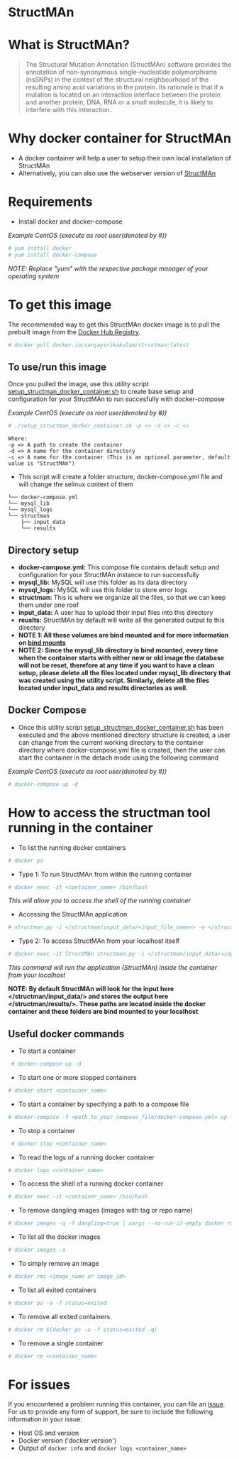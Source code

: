 # StructMAn

# What is StructMAn?

> The Structural Mutation Annotation (StructMAn) software provides the annotation of non-synonymous single-nucleotide polymorphisms (nsSNPs) in the context of the structural neighbourhood of the resulting amino acid variations in the protein. Its rationale is that if a mutation is located on an interaction interface between the protein and another protein, DNA, RNA or a small molecule, it is likely to interfere with this interaction.

# Why docker container for StructMAn

* A docker container will help a user to setup their own local installation of StructMAn 
* Alternatively, you can also use the webserver version of [StructMAn](http://structman.mpi-inf.mpg.de/)

# Requirements

* Install docker and docker-compose

*Example CentOS (execute as root user(denoted by #))*
```bash
# yum install docker
# yum install docker-compose
```
*NOTE: Replace "yum" with the respective package manager of your operating system*

# To get this image

The recommended way to get this StructMAn docker image is to pull the prebuilt image from the [Docker Hub Registry](https://hub.docker.com/r/sanjaysrikakulam/structman/).

```bash
# docker pull docker.io/sanjaysrikakulam/structman:latest
```

## To use/run this image

Once you pulled the image, use this utility script [setup_structman_docker_container.sh](https://github.com/sanjaysrikakulam/structman/blob/master/utility_scripts/setup_structman_docker_container.sh) to create base setup and configuration for your StructMAn to run succesfully with docker-compose

*Example CentOS (execute as root user(denoted by #))*
```bash
# ./setup_structman_docker_container.sh -p <> -d <> -c <>
```
```
Where: 
-p => A path to create the container
-d => A name for the container directory
-c => A name for the container (This is an optional parameter, default value is "StructMAn")
```
- This script will create a folder structure, docker-compose.yml file and will change the selinux context of them

```
└── docker-compose.yml
└── mysql_lib
└── mysql_logs
└── structman
    ├── input_data
    └── results
```
## Directory setup

- **docker-compose.yml:** This compose file contains default setup and configuration for your StructMAn instance to run successfully
- **mysql_lib:** MySQL will use this folder as its data directory
- **mysql_logs:** MySQL will use this folder to store error logs
- **structman:** This is where we organize all the files, so that we can keep them under one roof
- **input_data:** A user has to upload their input files into this directory
- **reuslts:** StructMAn by default will write all the generated output to this directory
- **NOTE 1: All these volumes are bind mounted and for more information on [bind mounts](https://docs.docker.com/storage/bind-mounts/)**
- **NOTE 2: Since the mysql_lib directory is bind mounted, every time when the container starts with either new or old image the database will not be reset, therefore at any time if you want to have a clean setup, please delete all the files located under mysql_lib directory that was created using the utility script. Similarly, delete all the files located under input_data and results directories as well.**


## Docker Compose

- Once this utility script [setup_structman_docker_container.sh](https://github.com/sanjaysrikakulam/structman/blob/master/utility_scripts/setup_structman_docker_container.sh) has been executed and the above mentioned directory structure is created, a user can change from the current working directory to the container directory where docker-compose.yml file is created, then the user can start the container in the detach mode using the following command

*Example CentOS (execute as root user(denoted by #))*
```bash
# docker-compose up -d
```
# How to access the structman tool running in the container
* To list the running docker containers
 
 ```bash
 # docker ps
```

* Type 1: To run StructMAn from within the running container

 ```bash
 # docker exec -it <container_name> /bin/bash
```
*This will allow you to access the shell of the running container*

* Accessing the StructMAn application

 ```bash
 # structman.py -i </structman/input_data/<input_file_name>> -o </structman/results/> 
```

* Type 2: To access StructMAn from your localhost itself

 ```bash
 # docker exec -it StructMAn structman.py -i </structman/input_data/<input_file_name>> -o </structman/results/>
```
*This command will run the application (StructMAn) inside the container from your localhost*

**NOTE: By default StructMAn will look for the input here </structman/input_data/> and stores the output here </structman/results/>. These paths are located inside the docker container and these folders are bind mounted to your localhost**

## Useful docker commands

* To start a container

```bash
 # docker-compose up -d
 ```
 
 * To start one or more stopped containers
 
 ```bash
 # docker start <container_name>
 ```
 
 * To start a container by specifying a path to a compose file
 
  ```bash
 # docker-compose -f <path_to_your_compose_file/docker-compose.yml> up -d
  ```
  
 * To stop a container

```bash
 # docker stop <container_name>
 ```

* To read the logs of a running docker container

```bash
# docker logs <container_name>
```

* To access the shell of a running docker container

```bash
# docker exec -it <container_name> /bin/bash
```

* To remove dangling images (images with <none> tag or repo name)

```bash
# docker images -q -f dangling=true | xargs --no-run-if-empty docker rmi
```

* To list all the docker images

```bash
# docker images -a
```

* To simply remove an image

```bash
# docker rmi <image_name or image_id>
```

* To list all exited containers

```bash
# docker ps -a -f status=exited
```

* To remove all exited containers

```bash
# docker rm $(docker ps -a -f status=exited -q)
```

* To remove a single container

```bash
# docker rm <container_name>
```

# For issues

If you encountered a problem running this container, you can file an [issue](https://github.com/sanjaysrikakulam/structman/issues). For us to provide any form of support, be sure to include the following information in your issue:

- Host OS and version
- Docker version ('docker version')
- Output of `docker info` and `docker logs <container_name>`
